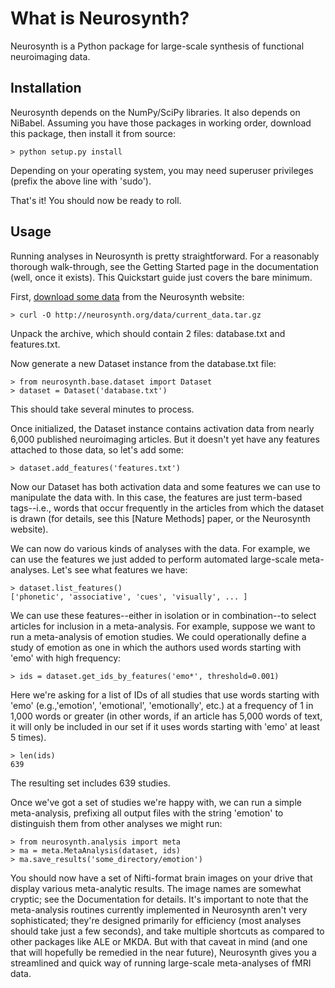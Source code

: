 # What is Neurosynth?

Neurosynth is a Python package for large-scale synthesis of functional neuroimaging data.

## Installation

Neurosynth depends on the NumPy/SciPy libraries. It also depends on NiBabel. Assuming you have those packages in working order, download this package, then install it from source:

	> python setup.py install

Depending on your operating system, you may need superuser privileges (prefix the above line with 'sudo').

That's it! You should now be ready to roll.


## Usage

Running analyses in Neurosynth is pretty straightforward. For a reasonably thorough walk-through, see the Getting Started page in the documentation (well, once it exists). This Quickstart guide just covers the bare minimum.

First, [download some data](http://neurosynth.org/data/current_data.tar.gz) from the Neurosynth website:

	> curl -O http://neurosynth.org/data/current_data.tar.gz

Unpack the archive, which should contain 2 files: database.txt and features.txt.

Now generate a new Dataset instance from the database.txt file:

	> from neurosynth.base.dataset import Dataset
	> dataset = Dataset('database.txt')

This should take several minutes to process.

Once initialized, the Dataset instance contains activation data from nearly 6,000 published neuroimaging articles. But it doesn't yet have any features attached to those data, so let's add some:

	> dataset.add_features('features.txt')

Now our Dataset has both activation data and some features we can use to manipulate the data with. In this case, the features are just term-based tags--i.e., words that occur frequently in the articles from which the dataset is drawn (for details, see this [Nature Methods] paper, or the Neurosynth website).

We can now do various kinds of analyses with the data. For example, we can use the features we just added to perform automated large-scale meta-analyses. Let's see what features we have:

	> dataset.list_features()
	['phonetic', 'associative', 'cues', 'visually', ... ]

We can use these features--either in isolation or in combination--to select articles for inclusion in a meta-analysis. For example, suppose we want to run a meta-analysis of emotion studies. We could operationally define a study of emotion as one in which the authors used words starting with 'emo' with high frequency:

	> ids = dataset.get_ids_by_features('emo*', threshold=0.001)

Here we're asking for a list of IDs of all studies that use words starting with 'emo' (e.g.,'emotion', 'emotional', 'emotionally', etc.) at a frequency of 1 in 1,000 words or greater (in other words, if an article has 5,000 words of text, it will only be included in our set if it uses words starting with 'emo' at least 5 times).

	> len(ids)
	639

The resulting set includes 639 studies.

Once we've got a set of studies we're happy with, we can run a simple meta-analysis, prefixing all output files with the string 'emotion' to distinguish them from other analyses we might run:

	> from neurosynth.analysis import meta
	> ma = meta.MetaAnalysis(dataset, ids)
	> ma.save_results('some_directory/emotion')

You should now have a set of Nifti-format brain images on your drive that display various meta-analytic results. The image names are somewhat cryptic; see the Documentation for details. It's important to note that the meta-analysis routines currently implemented in Neurosynth aren't very sophisticated; they're designed primarily for efficiency (most analyses should take just a few seconds), and take multiple shortcuts as compared to other packages like ALE or MKDA. But with that caveat in mind (and one that will hopefully be remedied in the near future), Neurosynth gives you a streamlined and quick way of running large-scale meta-analyses of fMRI data.
